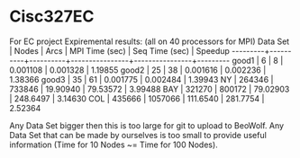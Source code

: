 # Cisc327EC
For EC project
Expiremental results:
(all on 40 processors for MPI)
Data Set | Nodes    | Arcs     | MPI Time (sec) | Seq Time (sec) | Speedup 
---------+----------+----------+----------------+----------------+---------
good1    | 6        | 8        | 0.001108       | 0.001328       | 1.19855 
good2    | 25       | 38       | 0.001616       | 0.002236       | 1.38366
good3    | 35       | 61       | 0.001775       | 0.002484       | 1.39943
NY       | 264346   | 733846   | 19.90940       | 79.53572       | 3.99488
BAY		 | 321270   | 800172   | 79.02903       | 248.6497       | 3.14630
COL 	 | 435666   | 1057066  | 111.6540       | 281.7754       | 2.52364


Any Data Set bigger then this is too large for git to upload to BeoWolf.
Any Data Set that can be made by ourselves is too small to provide useful
information (Time for 10 Nodes ~= Time for 100 Nodes).

